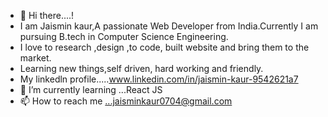 - 👋 Hi there....!
- I am Jaismin kaur,A passionate Web Developer from India.Currently I am pursuing B.tech in Computer Science Engineering.
- I love to research ,design ,to code, built website and bring them to the market.
- Learning new things,self driven, hard working and friendly.
- My linkedln profile.....www.linkedin.com/in/jaismin-kaur-9542621a7
- 🌱 I’m currently learning ...React JS
- 📫 How to reach me ...jaisminkaur0704@gmail.com

<!---
jaismin-kaur/jaismin-kaur is a ✨ special ✨ repository because its `README.md` (this file) appears on your GitHub profile.
You can click the Preview link to take a look at your changes.
--->
